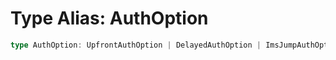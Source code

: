 # Type Alias: AuthOption

```ts
type AuthOption: UpfrontAuthOption | DelayedAuthOption | ImsJumpAuthOption | PreSignedInAuthOption;
```
